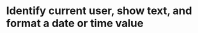 <properties
	pageTitle=" Identify current user, show text, and format a date or time value in PowerApps | Microsoft Azure"
	description=""
	services="power-apps"
	documentationCenter=""
	authors="MandiOhlinger"
	manager="dwrede"
	editor=""/>

<tags
   ms.service="power-apps"
   ms.devlang="na"
   ms.topic="article"
   ms.tgt_pltfrm="na"
   ms.workload=""
   ms.date="09/23/2015"
   ms.author="mandia"/>

# Identify current user, show text, and format a date or time value